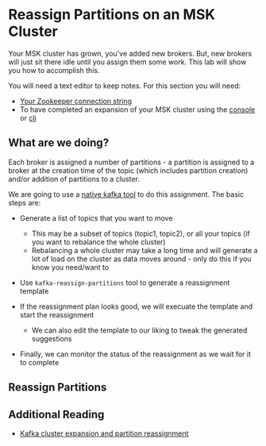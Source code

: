 # Reassign Partitions on an MSK Cluster

Your MSK cluster has grown, you've added new brokers.  But, new brokers will just sit there idle until you assign them some work.  This lab will show you how to accomplish this.  

You will need a text editor to keep notes.  For this section you will need:

* [Your Zookeeper connection string](/modules/commontasks/getzkinfo.md)
* To have completed an expansion of your MSK cluster using the [console](/modules/addingbrokers/console.md) or [cli](/modules/addingbrokers/cli.md)


## What are we doing?

Each broker is assigned a number of partitions - a partition is assigned to a broker at the creation time of the topic (which includes partition creation) and/or addition of partitions to a cluster.

We are going to use a [native kafka tool](https://cwiki.apache.org/confluence/display/KAFKA/Replication+tools#Replicationtools-4.ReassignPartitionsTool) to do this assignment.  The basic steps are:

* Generate a list of topics that you want to move 
  * This may be a subset of topics (topic1, topic2), or all your topics (if you want to rebalance the whole cluster)
  * Rebalancing a whole cluster may take a long time and will generate a lot of load on the cluster as data moves around - only do this if you know you need/want to

* Use `kafka-reassign-partitions` tool to generate a reassignment template

* If the reassignment plan looks good, we will execuate the template and start the reassignment
  * We can also edit the template to our liking to tweak the generated suggestions

* Finally, we can monitor the status of the reassignment as we wait for it to complete



## Reassign Partitions




## Additional Reading

* [Kafka cluster expansion and partition reassignment](https://kafka.apache.org/documentation/#basic_ops_cluster_expansion)